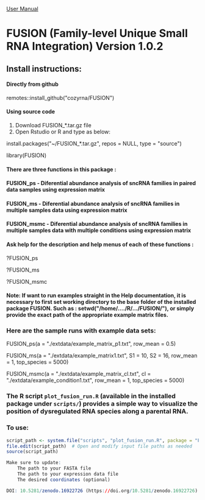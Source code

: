 
[User Manual](inst/docs/FUSION_v1.0.2_User_Manual.pdf)

# FUSION (Family-level Unique Small RNA Integration) Version 1.0.2

## Install instructions:

#### Directly from github

remotes::install_github("cozyrna/FUSION")

#### Using source code

1. Download FUSION_*.tar.gz file
2. Open Rstudio or R and type as below:

install.packages("~/FUSION_*.tar.gz", repos = NULL, type = "source")

library(FUSION)

#### There are three functions in this package : 

#### FUSION_ps - Diferential abundance analysis of sncRNA families in paired data samples using expression matrix

#### FUSION_ms - Diferential abundance analysis of sncRNA families in multiple samples data using expression matrix

#### FUSION_msmc - Diferential abundance analysis of sncRNA families in multiple samples data with multiple conditions using expression matrix
 
#### Ask help for the description and help menus of each of these functions :

?FUSION_ps

?FUSION_ms

?FUSION_msmc 

#### Note: If want to run examples straight in the Help documentation, it is necessary to first set working directory to the base folder of the installed package FUSION. Such as : setwd("/home/..../R/.../FUSION/"), or simply provide the exact path of the appropriate example matrix files.


### Here are the sample runs with example data sets:

FUSION_ps(a = "./extdata/example_matrix_p1.txt", row_mean = 0.5)

FUSION_ms(a = "./extdata/example_matrix1.txt", S1 = 10, S2 = 16, row_mean = 1, top_species = 5000)

FUSION_msmc(a = "./extdata/example_matrix_cl.txt", cl = "./extdata/example_condition1.txt", row_mean = 1, top_species = 5000) 

### The R script `plot_fusion_run.R` (available in the installed package under `scripts/`) provides a simple way to visualize the position of dysregulated RNA species along a parental RNA.
### To use:
```r
script_path <- system.file("scripts", "plot_fusion_run.R", package = "FUSION")
file.edit(script_path)  # Open and modify input file paths as needed
source(script_path)

Make sure to update:
    The path to your FASTA file
    The path to your expression data file
    The desired coordinates (optional)

DOI: 10.5281/zenodo.16922726 (https://doi.org/10.5281/zenodo.16922726)

